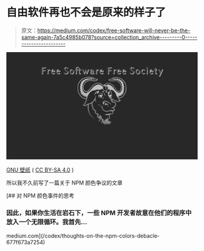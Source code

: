# 自由软件再也不会是原来的样子了

> 原文：<https://medium.com/codex/free-software-will-never-be-the-same-again-7a5c4985b078?source=collection_archive---------0----------------------->

![](img/d74d489ea9420050c76f45743f5c61f3.png)

[GNU 壁纸](https://www.gnu.org/graphics/skwid-wallpapers.html) ( [CC BY-SA 4.0](https://creativecommons.org/licenses/by-sa/4.0/) )

所以我不久前写了一篇关于 NPM 颜色争议的文章

[](/codex/thoughts-on-the-npm-colors-debacle-677f673a7254) [## 对 NPM 颜色事件的思考

### 因此，如果你生活在岩石下，一些 NPM 开发者故意在他们的程序中放入一个无限循环。我首先…

medium.com](/codex/thoughts-on-the-npm-colors-debacle-677f673a7254)